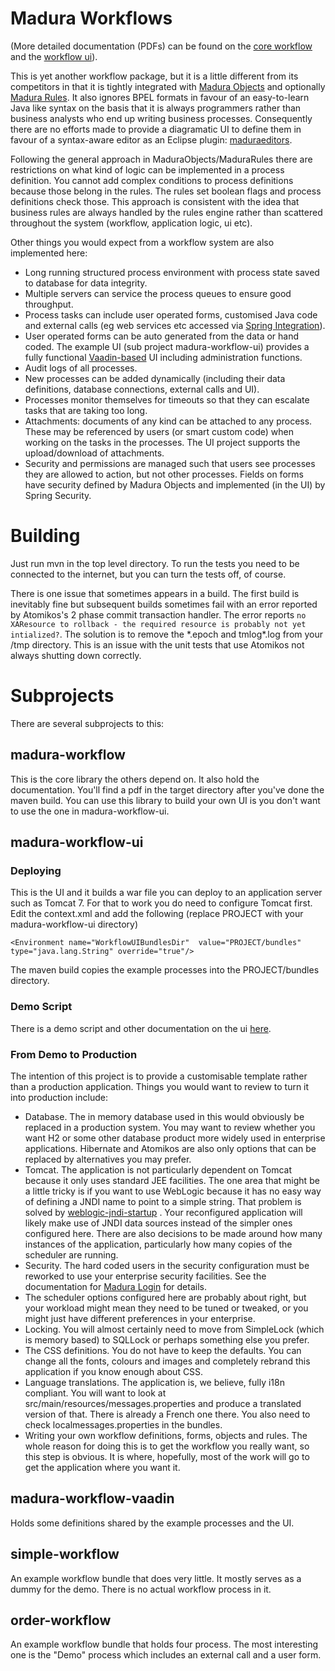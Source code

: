 Madura Workflows
===============

(More detailed documentation (PDFs) can be found on the [core workflow](http://www.madurasoftware.com/madura-workflow.pdf) and
the [workflow ui](http://www.madurasoftware.com/madura-workflow-ui.pdf)).

This is yet another workflow package, but it is a little different from its competitors in that it is tightly integrated with [Madura Objects](https://github.com/RogerParkinson/MaduraObjects) and optionally [Madura Rules](https://github.com/RogerParkinson/MaduraRules). It also ignores BPEL formats in favour of an easy-to-learn Java like syntax on the basis that it is always programmers rather than business analysts who end up writing business processes. Consequently there are no efforts made to provide a diagramatic UI to define them in favour of a syntax-aware editor as an Eclipse plugin: [maduraeditors](https://github.com/RogerParkinson/maduraeditors).

Following the general approach in MaduraObjects/MaduraRules there are restrictions on what kind of logic can be implemented in a process definition. You cannot add complex conditions to process definitions because those belong in the rules. The rules set boolean flags and process definitions check those. This approach is consistent with the idea that business rules are always handled by the rules engine rather than scattered throughout the system (workflow, application logic, ui etc).

Other things you would expect from a workflow system are also implemented here:

* Long running structured process environment with process state saved to database for data integrity.
* Multiple servers can service the process queues to ensure good throughput.
* Process tasks can include user operated forms, customised Java code and external calls (eg web services etc accessed via [Spring Integration](http://projects.spring.io/spring-integration/)).
* User operated forms can be auto generated from the data or hand coded. The example UI (sub project madura-workflow-ui) provides a fully functional [Vaadin-based](https://vaadin.com/home) UI including administration functions.
* Audit logs of all processes.
* New processes can be added dynamically (including their data definitions, database connections, external calls and UI).
* Processes monitor themselves for timeouts so that they can escalate tasks that are taking too long.
* Attachments: documents of any kind can be attached to any process. These may be referenced by users (or smart custom code) when working on the tasks in the processes. The UI project supports the upload/download of attachments.
* Security and permissions are managed such that users see processes they are allowed to action, but not other processes. Fields on forms have security defined by Madura Objects and implemented (in the UI) by Spring Security.

# Building

Just run mvn in the top level directory. To run the tests you need to be connected to the internet, but you can turn the tests off, of course. 

There is one issue that sometimes appears in a build. The first build is inevitably fine but subsequent builds sometimes fail with an error reported by Atomikos's 2 phase commit transaction handler. The error reports `no XAResource to rollback - the required resource is probably not yet intialized?`. The solution is to remove the \*.epoch and tmlog\*.log from your /tmp directory. This is an issue with the unit tests that use Atomikos not always shutting down correctly.

# Subprojects

There are several subprojects to this:

## madura-workflow

This is the core library the others depend on. It also hold the documentation. You'll find a pdf in the target directory after you've done the maven build. You can use this library to build your own UI is you don't want to use the one in madura-workflow-ui.

## madura-workflow-ui

### Deploying
This is the UI and it builds a war file you can deploy to an application server such as Tomcat 7. For that to work you do need to configure Tomcat first. Edit the context.xml and add the following (replace PROJECT with your madura-workflow-ui directory)

`<Environment name="WorkflowUIBundlesDir" 
	value="PROJECT/bundles" 
	type="java.lang.String" override="true"/>`

The maven build copies the example processes into the PROJECT/bundles directory. 

### Demo Script
There is a demo script and other documentation on the ui [here](http://www.madurasoftware.com/madura-workflow-ui.pdf).

### From Demo to Production
The intention of this project is to provide a customisable template rather than a production application. Things you would want to review to turn it into production include:
* Database. The in memory database used in this would obviously be replaced in a production system. You may want to review whether you want H2 or some other database product more widely used in enterprise applications. Hibernate and Atomikos are also only options that can be replaced by alternatives you may prefer.
* Tomcat. The application is not particularly dependent on Tomcat because it only uses standard JEE facilities. The one area that might be a little tricky is if you want to use WebLogic because it has no easy way of defining a JNDI name to point to a simple string. That problem is solved by [weblogic-jndi-startup](https://github.com/RogerParkinson/weblogic-jndi-startup) . Your reconfigured application will likely make use of JNDI data sources instead of the simpler ones configured here. There are also decisions to be made around how many instances of the application, particularly how many copies of the scheduler are running.
* Security. The hard coded users in the security configuration must be reworked to use your enterprise security facilities. See the documentation for [Madura Login](https://github.com/RogerParkinson/madura-vaadin-support/tree/master/madura-login) for details.
* The scheduler options configured here are probably about right, but your workload might mean they need to be tuned or tweaked, or you might just have different preferences in your enterprise.
* Locking. You will almost certainly need to move from SimpleLock (which is memory based) to SQLLock or perhaps something else you prefer.
* The CSS definitions. You do not have to keep the defaults. You can change all the fonts, colours and images and completely rebrand this application if you know enough about CSS.
* Language translations. The application is, we believe, fully i18n compliant. You will want to look at src/main/resources/messages.properties and produce a translated version of that. There is already a French one there. You also need to check localmessages.properties in the bundles.
* Writing your own workflow definitions, forms, objects and rules. The whole reason for doing this is to get the workflow you really want, so this step is obvious. It is where, hopefully, most of the work will go to get the application where you want it.

## madura-workflow-vaadin

Holds some definitions shared by the example processes and the UI.

## simple-workflow

An example workflow bundle that does very little. It mostly serves as a dummy for the demo. There is no actual workflow process in it.

## order-workflow

An example workflow bundle that holds four process. The most interesting one is the "Demo" process which includes an external call and a user form.
